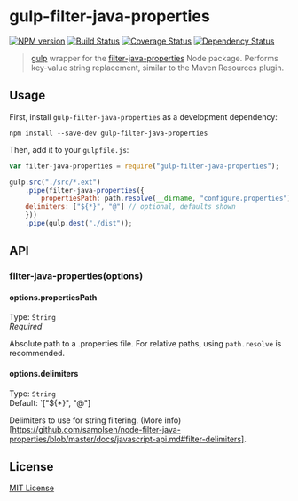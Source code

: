 # gulp-filter-java-properties
[![NPM version][npm-image]][npm-url] [![Build Status][travis-image]][travis-url]  [![Coverage Status][coveralls-image]][coveralls-url] [![Dependency Status][depstat-image]][depstat-url]

> [gulp](https://github.com/wearefractal/gulp) wrapper for the [filter-java-properties](https://github.com/samolsen/node-filter-java-properties) Node package. Performs key-value string replacement, similar to the Maven Resources plugin.

## Usage

First, install `gulp-filter-java-properties` as a development dependency:

```shell
npm install --save-dev gulp-filter-java-properties
```

Then, add it to your `gulpfile.js`:

```javascript
var filter-java-properties = require("gulp-filter-java-properties");

gulp.src("./src/*.ext")
	.pipe(filter-java-properties({
		propertiesPath: path.resolve(__dirname, "configure.properties"),
    delimiters: ["${*}", "@"] // optional, defaults shown
	}))
	.pipe(gulp.dest("./dist"));
```

## API

### filter-java-properties(options)

#### options.propertiesPath
Type: `String`  
*Required*

Absolute path to a .properties file. For relative paths, using `path.resolve` is recommended.

#### options.delimiters
Type: `String`  
Default: `["${*}", "@"]

Delimiters to use for string filtering. (More info)[https://github.com/samolsen/node-filter-java-properties/blob/master/docs/javascript-api.md#filter-delimiters].



## License

[MIT License](http://en.wikipedia.org/wiki/MIT_License)

[npm-url]: https://npmjs.org/package/gulp-filter-java-properties
[npm-image]: https://badge.fury.io/js/gulp-filter-java-properties.png

[travis-url]: http://travis-ci.org/samolsen/gulp-filter-java-properties
[travis-image]: https://secure.travis-ci.org/samolsen/gulp-filter-java-properties.png?branch=master

[coveralls-url]: https://coveralls.io/r/samolsen/gulp-filter-java-properties
[coveralls-image]: https://coveralls.io/repos/samolsen/gulp-filter-java-properties/badge.png

[depstat-url]: https://david-dm.org/samolsen/gulp-filter-java-properties
[depstat-image]: https://david-dm.org/samolsen/gulp-filter-java-properties.png
